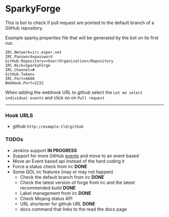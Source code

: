 # SparkyForge

This is bot to check if pull request are pointed to the default branch of a
GitHub repository.


Example sparky.properties file that will be generated by the bot on its first run.
```
IRC.Network=irc.esper.net
IRC.Password=password
GitHub.Repository=<User/Organization>/Repository
IRC.Nick=SparkyForge
IRC.Channel=#
GitHub.Token=
IRC.Port=6666
WebHook.Port=2222
```

When adding the webhook URL to github select the `Let me select individual events` and click on on `Pull request`

---
### Hook URLS

- github `http://example.tld/github`

### TODOs
  - Jenkins support __IN PROGRESS__
  - Support for more GitHub [events](https://developer.github.com/webhooks/) and move to an event based
  - Move an Event based api instead of the hard coding it
  - Force a status check from irc __DONE__
  - Some QOL irc features (may or may not happen)
    - Check the default branch from irc __DONE__
    - Check the latest  version of forge from irc and the latest recommended build __DONE__
    - Label management from irc __DONE__
    - Check Mojang status API
    - URL shortener for github URL __DONE__
    - docs command that links to the read the docs page
